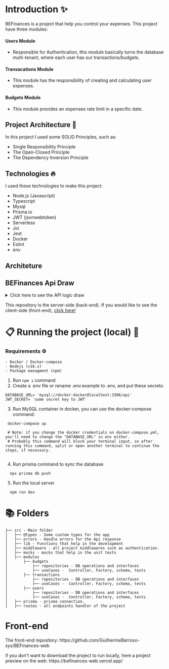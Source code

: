 # Introduction ✨

  BEFinances is a project that help you control your expenses. This project have three modules: 

  #### Users Module
  - Responsible for Authentication, this module basically turns the database multi-tenant, where each user has our transactions/budgets.
  #### Transacations Module
  - This module has the responsibility of creating and calculating user expenses.
  #### Budgets Module
  - This module provides an expenses rate limit in a specific date.

## Project Architecture 📝
 In this project I used some SOLID Principles, such as:
 - Single Responsibility Principle
 - The Open-Closed Principle
 - The Dependency Inversion Principle

## Technologies 🔥
  I used these technologies to make this project:
  - Node.js (Javascript) 
  - Typescript
  - Mysql
  - Prisma.io
  - JWT (jsonwebtoken)
  - Serverless
  - Joi
  - Jest
  - Docker
  - Eslint
  - env

## Architeture
## BEFinances Api Draw
<details>
  <summary> Click here to see the API logic draw</summary>

  ![BEFinancesApiDraw](https://imgur.com/mWNY70e.png) 
 
</details>

<p>
  This repository is the server-side (back-end). If you would like to see the client-side (front-end), <a href = "https://github.com/GuilhermeBarroso-sys/BEFinances-web"> click here! </a>
</p>

# 📋 Running the project (local) 🚀

  ### Requirements ⚙️
    - Docker / Docker-compose
    - Nodejs (v16.x)
    - Package managment (npm)

1. Run `npm i` command
2. Create a .env file or rename .env.example to .env, and put these secrets:

```
DATABASE_URL= 'mysql://docker:docker@localhost:3306/api'
JWT_SECRET= 'some secret key to JWT'
```
3. Run MySQL container in docker, you can use the docker-compose command:

```
 docker-compose up
 
 # Note: if you change the docker credentials on docker-compose.yml, you'll need to change the "DATABASE_URL" in env either.
 # Probably this command will block your terminal input, so after running this command, split or open another terminal to continue the steps, if necessary.
 
```
4. Run prisma command to sync the database

```
  npx prisma db push
```

5. Run the local server

```
  npm run dev
```


# 📚 Folders

```
├── src - Main folder
│   ├── @types - Some custom types for the app
│   ├── errors - Handle errors for the Api response
│   ├── lib - Functions that help in the development
│   ├── middleware - all project middlewares such as authentication.
│   ├── mocks - mocks that help in the unit tests
│   ├── modules
│       ├── budgets
│           ├── repositories - DB operations and interfaces
│           ├── useCases -  Controller, Factory, schema, tests
│       ├── transactions
│           ├── repositories - DB operations and interfaces
│           ├── useCases -  Controller, Factory, schema, tests
│       ├── users
│           ├── repositories - DB operations and interfaces
│           ├── useCases -  Controller, Factory, schema, tests
│   ├── prisma - prisma connection.
│   ├── routes - all endpoints handler of the project

```

# Front-end

<p> The front-end repository: https://github.com/GuilhermeBarroso-sys/BEFinances-web</p>
<p> if you don't want to download the project to run locally, here a project preview on the web: https://befinances-web.vercel.app/ </p>
